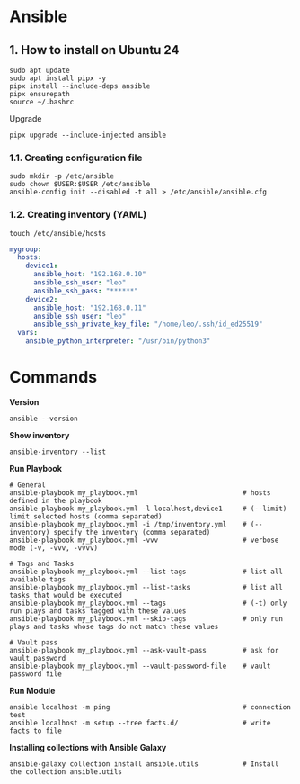# Ansible

## 1. How to install on Ubuntu 24

```shell
sudo apt update
sudo apt install pipx -y
pipx install --include-deps ansible
pipx ensurepath
source ~/.bashrc
```

Upgrade

```shell
pipx upgrade --include-injected ansible
```

### 1.1. Creating configuration file

```shell
sudo mkdir -p /etc/ansible
sudo chown $USER:$USER /etc/ansible
ansible-config init --disabled -t all > /etc/ansible/ansible.cfg
```

### 1.2. Creating inventory (YAML)

```shell
touch /etc/ansible/hosts
```


```yaml
mygroup:
  hosts:
    device1:
      ansible_host: "192.168.0.10"
      ansible_ssh_user: "leo"
      ansible_ssh_pass: "******"
    device2:
      ansible_host: "192.168.0.11"
      ansible_ssh_user: "leo"
      ansible_ssh_private_key_file: "/home/leo/.ssh/id_ed25519"
  vars:
    ansible_python_interpreter: "/usr/bin/python3"
```

# Commands

**Version**

```shell
ansible --version
```

**Show inventory**

```shell
ansible-inventory --list
```

**Run Playbook**

```shell
# General
ansible-playbook my_playbook.yml                          # hosts defined in the playbook
ansible-playbook my_playbook.yml -l localhost,device1     # (--limit) limit selected hosts (comma separated)
ansible-playbook my_playbook.yml -i /tmp/inventory.yml    # (--inventory) specify the inventory (comma separated)
ansible-playbook my_playbook.yml -vvv                     # verbose mode (-v, -vvv, -vvvv)

# Tags and Tasks
ansible-playbook my_playbook.yml --list-tags              # list all available tags
ansible-playbook my_playbook.yml --list-tasks             # list all tasks that would be executed
ansible-playbook my_playbook.yml --tags                   # (-t) only run plays and tasks tagged with these values
ansible-playbook my_playbook.yml --skip-tags              # only run plays and tasks whose tags do not match these values

# Vault pass
ansible-playbook my_playbook.yml --ask-vault-pass         # ask for vault password
ansible-playbook my_playbook.yml --vault-password-file    # vault password file
```

**Run Module**

```shell
ansible localhost -m ping                                 # connection test            
ansible localhost -m setup --tree facts.d/                # write facts to file
```

**Installing collections with Ansible Galaxy**

```shell
ansible-galaxy collection install ansible.utils           # Install the collection ansible.utils
```